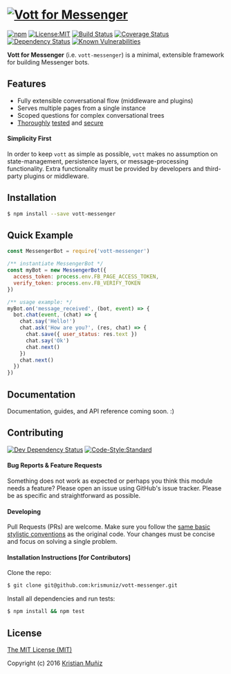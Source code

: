 # [![Vott for Messenger](https://cdn.rawgit.com/krismuniz/vott-messenger/master/header.svg)](https://www.npmjs.com/vott-messenger)

[![npm](https://img.shields.io/npm/v/vott-messenger.svg?style=flat-square)](https://www.npmjs.com/vott-messenger) [![License:MIT](https://img.shields.io/badge/license-MIT-blue.svg?style=flat-square)](http://opensource.org/licenses/MIT) [![Build Status](https://img.shields.io/travis/krismuniz/vott-messenger.svg?style=flat-square)](http://travis-ci.org/krismuniz/vott-messenger) [![Coverage Status](https://img.shields.io/coveralls/krismuniz/vott-messenger.svg?style=flat-square)](https://coveralls.io/github/krismuniz/vott-messenger?branch=master) [![Dependency Status](https://img.shields.io/david/krismuniz/vott-messenger.svg?style=flat-square)](https://david-dm.org/krismuniz/vott-messenger) [![Known Vulnerabilities](https://snyk.io/test/github/krismuniz/vott-messenger/badge.svg?style=flat-square)](https://snyk.io/test/github/krismuniz/vott-messenger)

**Vott for Messenger** (i.e. `vott-messenger`) is a minimal, extensible framework for building Messenger bots.

## Features

* Fully extensible conversational flow (middleware and plugins)
* Serves multiple pages from a single instance
* Scoped questions for complex conversational trees
* [Thoroughly](https://coveralls.io/github/krismuniz/vott-messenger) [tested](http://travis-ci.org/krismuniz/vott-messenger) and [secure](https://snyk.io/test/github/krismuniz/vott-messenger)


#### Simplicity First

In order to keep `vott` as simple as possible, `vott` makes no assumption on state-management, persistence layers, or message-processing functionality. Extra functionality must be provided by developers and third-party plugins or middleware.

## Installation

```bash
$ npm install --save vott-messenger
```

## Quick Example

```js
const MessengerBot = require('vott-messenger')

/** instantiate MessengerBot */
const myBot = new MessengerBot({
  access_token: process.env.FB_PAGE_ACCESS_TOKEN,
  verify_token: process.env.FB_VERIFY_TOKEN
})

/** usage example: */
myBot.on('message_received', (bot, event) => {
  bot.chat(event, (chat) => {
    chat.say('Hello!')
    chat.ask('How are you?', (res, chat) => {
      chat.save({ user_status: res.text })
      chat.say('Ok')
      chat.next()
    })
    chat.next()
  })
})
```

## Documentation

Documentation, guides, and API reference coming soon. :)

## Contributing
[![Dev Dependency Status](https://img.shields.io/david/dev/krismuniz/vott-messenger.svg?style=flat-square)](https://david-dm.org/krismuniz/vott-messenger) [![Code-Style:Standard](https://img.shields.io/badge/code%20style-standard-yellow.svg?style=flat-square)](http://standardjs.com/)

#### Bug Reports & Feature Requests

Something does not work as expected or perhaps you think this module needs a feature? Please open an issue using GitHub's issue tracker. Please be as specific and straightforward as possible.

#### Developing

Pull Requests (PRs) are welcome. Make sure you follow the [same basic stylistic conventions](http://standardjs.com/rules.html) as the original code. Your changes must be concise and focus on solving a single problem.

#### Installation Instructions [for Contributors]

Clone the repo:

```bash
$ git clone git@github.com:krismuniz/vott-messenger.git
```

Install all dependencies and run tests:
```bash
$ npm install && npm test
```

## License

[The MIT License (MIT)](https://github.com/krismuniz/vott-messenger/blob/master/LICENSE.md)

Copyright (c) 2016 [Kristian Muñiz](https://www.krismuniz.com)
